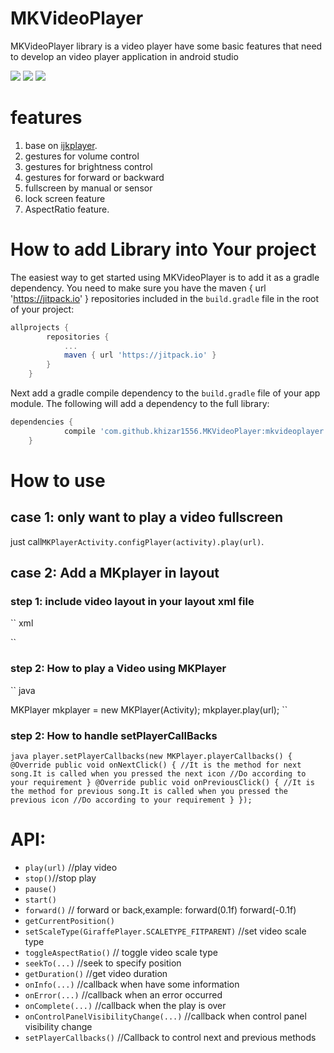 # MKVideoPlayer
MKVideoPlayer library is a video player have some basic features that need to develop an video player application in android studio


![](https://raw.githubusercontent.com/khizar1556/MKVideoPlayer/master/screenshots/Screenshot_2017-10-06-18-27-04.png)
![](https://github.com/khizar1556/MKVideoPlayer/blob/master/screenshots/Screenshot_2017-10-06-18-28-12.png)
![](https://github.com/khizar1556/MKVideoPlayer/blob/master/screenshots/Screenshot_2017-10-06-18-32-34.png) 

# features
1. base on [ijkplayer](https://github.com/Bilibili/ijkplayer).
2. gestures for volume control
3. gestures for brightness control
4. gestures for forward or backward
5. fullscreen by manual or sensor
6. lock screen feature
7. AspectRatio feature.

# How to add Library into Your project

The easiest way to get started using MKVideoPlayer is to add it as a gradle
dependency. You need to make sure you have the maven { url 'https://jitpack.io' } repositories
included in the `build.gradle` file in the root of your project:

```gradle
allprojects {
		repositories {
			...
			maven { url 'https://jitpack.io' }
		}
	}
```

Next add a gradle compile dependency to the `build.gradle` file of your app
module. The following will add a dependency to the full library:

```gradle
dependencies {
	        compile 'com.github.khizar1556.MKVideoPlayer:mkvideoplayer:0.1.0'
	}
```
# How to use 
## case 1: only want to play a video fullscreen
just call`MKPlayerActivity.configPlayer(activity).play(url)`.

## case 2: Add a MKplayer in layout
### step 1: include video layout in your layout xml file
`` xml

<include
        layout="@layout/mk_player"
        android:layout_width="match_parent"
        android:layout_height="match_parent" />


``
### step 2: How to play a Video using MKPlayer
`` java

 MKPlayer mkplayer = new  MKPlayer(Activity);
mkplayer.play(url);
``
### step 2: How to handle setPlayerCallBacks
`` java
 player.setPlayerCallbacks(new MKPlayer.playerCallbacks() {
            @Override
            public void onNextClick() {
            //It is the method for next song.It is called when you pressed the next icon
            //Do according to your requirement
            }
            @Override
            public void onPreviousClick() {
            //It is the method for previous song.It is called when you pressed the previous icon
            //Do according to your requirement
            }
        });
``
# API:
* `play(url)` //play video
* `stop()`//stop play
* `pause()`
* `start()` 
* `forward()` // forward or back,example: forward(0.1f) forward(-0.1f)
* `getCurrentPosition()` 
* `setScaleType(GiraffePlayer.SCALETYPE_FITPARENT)` //set video scale type
* `toggleAspectRatio()` // toggle video scale type
* `seekTo(...)` //seek to specify position
* `getDuration()` //get video duration
* `onInfo(...)` //callback when have some information
* `onError(...)`  //callback when an error occurred
* `onComplete(...)` //callback when the play is over
* `onControlPanelVisibilityChange(...)` //callback when control panel visibility change
* `setPlayerCallbacks()` //Callback to control next and previous methods
